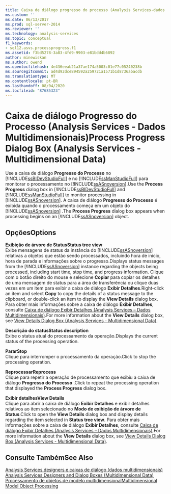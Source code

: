 ```yaml
---
title: Caixa de diálogo progresso do processo (Analysis Services-dados multidimensionais) | Microsoft Docs
ms.custom: ''
ms.date: 06/13/2017
ms.prod: sql-server-2014
ms.reviewer: ''
ms.technology: analysis-services
ms.topic: conceptual
f1_keywords:
- sql12.asvs.processprogress.f1
ms.assetid: f3bd5278-3a83-4fd9-9903-e81bdd4b6892
author: minewiskan
ms.author: owend
ms.openlocfilehash: 4e436eeab21a37ae174a5003c01e77c05240238b
ms.sourcegitcommit: ad4d92dce894592a259721a1571b1d8736abacdb
ms.translationtype: MT
ms.contentlocale: pt-BR
ms.lasthandoff: 08/04/2020
ms.locfileid: "87685323"
---
```

# <a name="process-progress-dialog-box-analysis-services---multidimensional-data"></a><span data-ttu-id="ed851-102">Caixa de diálogo Progresso do Processo (Analysis Services - Dados Multidimensionais)</span><span class="sxs-lookup"><span data-stu-id="ed851-102">Process Progress Dialog Box (Analysis Services - Multidimensional Data)</span></span>
  <span data-ttu-id="ed851-103">Use a caixa de diálogo **Progresso do Processo** no [!INCLUDE[ssBIDevStudioFull](../includes/ssbidevstudiofull-md.md)] e no [!INCLUDE[ssManStudioFull](../includes/ssmanstudiofull-md.md)] para monitorar o processamento no [!INCLUDE[ssASnoversion](../includes/ssasnoversion-md.md)].</span><span class="sxs-lookup"><span data-stu-id="ed851-103">Use the **Process Progress** dialog box in [!INCLUDE[ssBIDevStudioFull](../includes/ssbidevstudiofull-md.md)] and [!INCLUDE[ssManStudioFull](../includes/ssmanstudiofull-md.md)] to monitor processing in [!INCLUDE[ssASnoversion](../includes/ssasnoversion-md.md)].</span></span> <span data-ttu-id="ed851-104">A caixa de diálogo **Progresso do Processo** é exibida quando o processamento começa em um objeto do [!INCLUDE[ssASnoversion](../includes/ssasnoversion-md.md)] .</span><span class="sxs-lookup"><span data-stu-id="ed851-104">The **Process Progress** dialog box appears when processing begins on an [!INCLUDE[ssASnoversion](../includes/ssasnoversion-md.md)] object.</span></span>  
  
## <a name="options"></a><span data-ttu-id="ed851-105">Opções</span><span class="sxs-lookup"><span data-stu-id="ed851-105">Options</span></span>  
 <span data-ttu-id="ed851-106">**Exibição de árvore de Status**</span><span class="sxs-lookup"><span data-stu-id="ed851-106">**Status tree view**</span></span>  
 <span data-ttu-id="ed851-107">Exibe mensagens de status da instância do [!INCLUDE[ssASnoversion](../includes/ssasnoversion-md.md)] relativas a objetos que estão sendo processados, incluindo hora de início, hora de parada e informações sobre o progresso.</span><span class="sxs-lookup"><span data-stu-id="ed851-107">Displays status messages from the [!INCLUDE[ssASnoversion](../includes/ssasnoversion-md.md)] instance regarding the objects being processed, including start time, stop time, and progress information.</span></span> <span data-ttu-id="ed851-108">Clique com o botão direito do mouse e selecione **Copiar** para copiar os detalhes de uma mensagem de status para a área de transferência ou clique duas vezes em um item para exibir a caixa de diálogo **Exibir Detalhes**.</span><span class="sxs-lookup"><span data-stu-id="ed851-108">Right-click an item and select **Copy** to copy the details of a status message to the clipboard, or double-click an item to display the **View Details** dialog box.</span></span> <span data-ttu-id="ed851-109">Para obter mais informações sobre a caixa de diálogo **Exibir Detalhes**, consulte [Caixa de diálogo Exibir Detalhes &#40;Analysis Services – Dados Multidimensionais&#41;](view-details-dialog-box-analysis-services-multidimensional-data.md).</span><span class="sxs-lookup"><span data-stu-id="ed851-109">For more information about the **View Details** dialog box, see [View Details Dialog Box &#40;Analysis Services - Multidimensional Data&#41;](view-details-dialog-box-analysis-services-multidimensional-data.md).</span></span>  
  
 <span data-ttu-id="ed851-110">**Descrição do status**</span><span class="sxs-lookup"><span data-stu-id="ed851-110">**Status description**</span></span>  
 <span data-ttu-id="ed851-111">Exibe o status atual do processamento da operação.</span><span class="sxs-lookup"><span data-stu-id="ed851-111">Displays the current status of the processing operation.</span></span>  
  
 <span data-ttu-id="ed851-112">**Parar**</span><span class="sxs-lookup"><span data-stu-id="ed851-112">**Stop**</span></span>  
 <span data-ttu-id="ed851-113">Clique para interromper o processamento da operação.</span><span class="sxs-lookup"><span data-stu-id="ed851-113">Click to stop the processing operation.</span></span>  
  
 <span data-ttu-id="ed851-114">**Reprocessar**</span><span class="sxs-lookup"><span data-stu-id="ed851-114">**Reprocess**</span></span>  
 <span data-ttu-id="ed851-115">Clique para repetir a operação de processamento que exibiu a caixa de diálogo **Progresso do Processo** .</span><span class="sxs-lookup"><span data-stu-id="ed851-115">Click to repeat the processing operation that displayed the **Process Progress** dialog box.</span></span>  
  
 <span data-ttu-id="ed851-116">**Exibir detalhes**</span><span class="sxs-lookup"><span data-stu-id="ed851-116">**View Details**</span></span>  
 <span data-ttu-id="ed851-117">Clique para abrir a caixa de diálogo **Exibir Detalhes** e exibir detalhes relativos ao item selecionado no **Modo de exibição de árvore de Status**.</span><span class="sxs-lookup"><span data-stu-id="ed851-117">Click to open the **View Details** dialog box and display details regarding the item selected in **Status tree view**.</span></span> <span data-ttu-id="ed851-118">Para obter mais informações sobre a caixa de diálogo **Exibir Detalhes**, consulte [Caixa de diálogo Exibir Detalhes &#40;Analysis Services – Dados Multidimensionais&#41;](view-details-dialog-box-analysis-services-multidimensional-data.md).</span><span class="sxs-lookup"><span data-stu-id="ed851-118">For more information about the **View Details** dialog box, see [View Details Dialog Box &#40;Analysis Services - Multidimensional Data&#41;](view-details-dialog-box-analysis-services-multidimensional-data.md).</span></span>  
  
## <a name="see-also"></a><span data-ttu-id="ed851-119">Consulte Também</span><span class="sxs-lookup"><span data-stu-id="ed851-119">See Also</span></span>  
 <span data-ttu-id="ed851-120">[Analysis Services designers e caixas de diálogo &#40;dados multidimensionais&#41;](analysis-services-designers-and-dialog-boxes-multidimensional-data.md) </span><span class="sxs-lookup"><span data-stu-id="ed851-120">[Analysis Services Designers and Dialog Boxes &#40;Multidimensional Data&#41;](analysis-services-designers-and-dialog-boxes-multidimensional-data.md) </span></span>  
 [<span data-ttu-id="ed851-121">Processamento de objetos de modelo multidimensional</span><span class="sxs-lookup"><span data-stu-id="ed851-121">Multidimensional Model Object Processing</span></span>](multidimensional-models/processing-a-multidimensional-model-analysis-services.md)  
  
  
